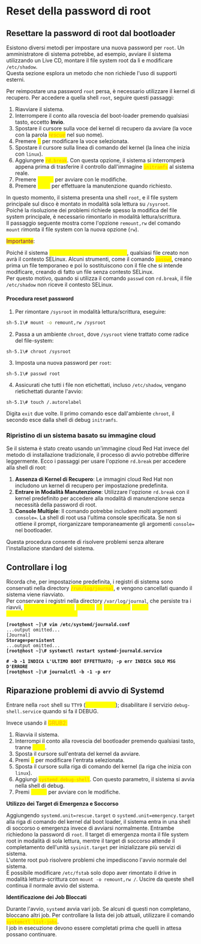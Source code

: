 # Reset della password di root

## Resettare la password di root dal bootloader

Esistono diversi metodi per impostare una nuova password per `root`. Un amministratore di sistema potrebbe, ad esempio, avviare il sistema utilizzando un Live CD, montare il file system root da lì e modificare `/etc/shadow`. \
Questa sezione esplora un metodo che non richiede l'uso di supporti esterni.

Per reimpostare una password `root` persa, è necessario utilizzare il kernel di recupero. Per accedere a quella shell `root`, seguire questi passaggi:

1. Riavviare il sistema.
2. Interrompere il conto alla rovescia del boot-loader premendo qualsiasi tasto, eccetto **Invio**.
3. Spostare il cursore sulla voce del kernel di recupero da avviare (la voce con la parola _<mark style="color:orange;">rescue</mark>_ nel suo nome).
4. Premere <mark style="color:yellow;">**e**</mark> per modificare la voce selezionata.
5. Spostare il cursore sulla linea di comando del kernel (la linea che inizia con `linux`).
6. Aggiungere <mark style="color:orange;">`rd.break`</mark>. Con questa opzione, il sistema si interromperà appena prima di trasferire il controllo dall'immagine <mark style="color:orange;">`initramfs`</mark> al sistema reale.
7. Premere <mark style="color:yellow;">**Ctrl**</mark><mark style="color:yellow;">+</mark><mark style="color:yellow;">**x**</mark> per avviare con le modifiche.
8. Premere <mark style="color:yellow;">**Invio**</mark> per effettuare la manutenzione quando richiesto.

In questo momento, il sistema presenta una shell `root`, e il file system principale sul disco è montato in modalità sola lettura su `/sysroot`. \
Poiché la risoluzione dei problemi richiede spesso la modifica del file system principale, è necessario rimontarlo in modalità lettura/scrittura. \
Il passaggio seguente mostra come l'opzione `remount,rw` del comando `mount` rimonta il file system con la nuova opzione (`rw`).&#x20;

<mark style="color:purple;">Importante</mark>:&#x20;

Poiché il sistema <mark style="color:yellow;">non ha ancora abilitato SELinux</mark>, qualsiasi file creato non avrà il contesto SELinux. Alcuni strumenti, come il comando <mark style="color:orange;">`passwd`</mark>, creano prima un file temporaneo e poi lo sostituiscono con il file che si intende modificare, creando di fatto un file senza contesto SELinux. \
Per questo motivo, quando si utilizza il comando `passwd` con `rd.break`, il file `/etc/shadow` non riceve il contesto SELinux.

#### Procedura reset password&#x20;

1. Per rimontare `/sysroot` in modalità lettura/scrittura, eseguire:

```bash
sh-5.1\# mount -o remount,rw /sysroot
```

2. Passa a un ambiente `chroot`, dove `/sysroot` viene trattato come radice del file-system:

```shell
sh-5.1\# chroot /sysroot
```

3. Imposta una nuova password per `root`:

```shell
sh-5.1\# passwd root
```

4. Assicurati che tutti i file non etichettati, incluso `/etc/shadow`, vengano rietichettati durante l'avvio:

```shell
sh-5.1\# touch /.autorelabel
```

Digita `exit` due volte. Il primo comando esce dall'ambiente `chroot`, il secondo esce dalla shell di debug `initramfs`.

### Ripristino di un sistema basato su immagine cloud

Se il sistema è stato creato usando un'immagine cloud Red Hat invece del metodo di installazione tradizionale, il processo di avvio potrebbe differire leggermente. Ecco i passaggi per usare l'opzione `rd.break` per accedere alla shell di root:

1. **Assenza di Kernel di Recupero**: Le immagini cloud Red Hat non includono un kernel di recupero per impostazione predefinita.
2. **Entrare in Modalità Manutenzione**: Utilizzare l'opzione `rd.break` con il kernel predefinito per accedere alla modalità di manutenzione senza necessità della password di root.
3. **Console Multiple**: Il comando potrebbe includere molti argomenti `console=`. La shell di root usa l'ultima console specificata. Se non si ottiene il prompt, riorganizzare temporaneamente gli argomenti `console=` nel bootloader.

Questa procedura consente di risolvere problemi senza alterare l'installazione standard del sistema.

## Controllare i log

Ricorda che, per impostazione predefinita, i registri di sistema sono conservati nella directory <mark style="color:orange;">`/run/log/journal`</mark>, e vengono cancellati quando il sistema viene riavviato. \
Per conservare i registri nella directory `/var/log/journal`, che persiste tra i riavvii, <mark style="color:yellow;">imposta il parametro</mark> <mark style="color:yellow;"></mark><mark style="color:yellow;">`Storage`</mark> <mark style="color:yellow;"></mark><mark style="color:yellow;">su</mark> <mark style="color:yellow;"></mark><mark style="color:yellow;">`persistent`</mark> <mark style="color:yellow;"></mark><mark style="color:yellow;">nel file</mark> <mark style="color:yellow;"></mark><mark style="color:yellow;">`/etc/systemd/journald.conf`</mark><mark style="color:yellow;">.</mark>

<pre class="language-bash"><code class="lang-bash"><strong>[root@host ~]\# vim /etc/systemd/journald.conf
</strong>...output omitted...
[Journal]
<strong>Storage=persistent
</strong>...output omitted...
<strong>[root@host ~]\# systemctl restart systemd-journald.service
</strong></code></pre>

<pre class="language-bash"><code class="lang-bash"><strong># -b -1 INDICA L'ULTIMO BOOT EFFETTUATO; -p err INDICA SOLO MSG D'ERRORE
</strong><strong>[root@host ~]\# journalctl -b -1 -p err
</strong></code></pre>

## Riparazione problemi di avvio di Systemd

Entrare nella `root` shell su `TTY9` (<mark style="color:yellow;">**Ctrl**</mark><mark style="color:yellow;">+</mark><mark style="color:yellow;">**Alt**</mark><mark style="color:yellow;">+</mark><mark style="color:yellow;">**F9**</mark>); disabilitare il servizio `debug-shell.service` quando si fa il DEBUG.

Invece usando il <mark style="color:orange;">GRUB2:</mark>

1. Riavvia il sistema.&#x20;
2. Interrompi il conto alla rovescia del bootloader premendo qualsiasi tasto, tranne <mark style="color:yellow;">**Invio**</mark>.&#x20;
3. Sposta il cursore sull'entrata del kernel da avviare.&#x20;
4. Premi <mark style="color:yellow;">**e**</mark> per modificare l'entrata selezionata.&#x20;
5. Sposta il cursore sulla riga di comando del kernel (la riga che inizia con `linux`).&#x20;
6. Aggiungi <mark style="color:orange;">`systemd.debug-shell`</mark>. Con questo parametro, il sistema si avvia nella shell di debug.&#x20;
7. Premi <mark style="color:yellow;">**Ctrl**</mark><mark style="color:yellow;">+</mark><mark style="color:yellow;">**x**</mark> per avviare con le modifiche.

**Utilizzo dei Target di Emergenza e Soccorso**

Aggiungendo `systemd.unit=rescue.target` o `systemd.unit=emergency.target` alla riga di comando del kernel dal boot loader, il sistema entra in una shell di soccorso o emergenza invece di avviarsi normalmente. Entrambe richiedono la password di `root`. Il target di emergenza monta il file system root in modalità di sola lettura, mentre il target di soccorso attende il completamento dell'unità `sysinit.target` per inizializzare più servizi di sistema. \
L'utente root può risolvere problemi che impediscono l'avvio normale del sistema. \
È possibile modificare `/etc/fstab` solo dopo aver rimontato il drive in modalità lettura-scrittura con `mount -o remount,rw /`. Uscire da queste shell continua il normale avvio del sistema.

**Identificazione dei Job Bloccati**

Durante l'avvio, `systemd` avvia vari job. Se alcuni di questi non completano, bloccano altri job. Per controllare la lista dei job attuali, utilizzare il comando <mark style="color:orange;">`systemctl list-jobs`</mark>. \
I job in esecuzione devono essere completati prima che quelli in attesa possano continuare.
